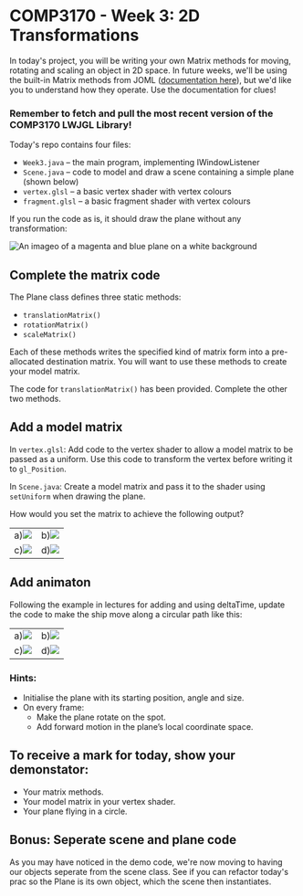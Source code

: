 # COMP3170 - Week 3: 2D Transformations

In today's project, you will be writing your own Matrix methods for moving, rotating and scaling an object in 2D space. In future weeks, we'll be using the built-in Matrix methods from JOML ([documentation here](https://joml-ci.github.io/JOML/apidocs/org/joml/Matrix4f.html)), but we'd like you to understand how they operate. Use the documentation for clues!

### Remember to fetch and pull the most recent version of the COMP3170 LWJGL Library!

Today's repo contains four files:
* `Week3.java` – the main program, implementing IWindowListener
* `Scene.java` – code to model and draw a scene containing a simple plane (shown below)
* `vertex.glsl` – a basic vertex shader with vertex colours
* `fragment.glsl` – a basic fragment shader with vertex colours

If you run the code as is, it should draw the plane without any transformation:

![An imageo of a magenta and blue plane on a white background](images/initialplane.png)

## Complete the matrix code

The Plane class defines three static methods:
* `translationMatrix()`
* `rotationMatrix()`
* `scaleMatrix()`

Each of these methods writes the specified kind of matrix form into a pre-allocated destination matrix. You will want to use these methods to create your model matrix. 

The code for `translationMatrix()` has been provided. Complete the other two methods.

## Add a model matrix 

In `vertex.glsl`: Add code to the vertex shader to allow a model matrix to be passed as a uniform. Use this code to transform the vertex before writing it to `gl_Position`.

In `Scene.java`: Create a model matrix and pass it to the shader using `setUniform` when drawing the plane.

How would you set the matrix to achieve the following output?

|                              |                               |
| ---------------------------- | ----------------------------- |
| a)![](images/neutralplane.png) | b)![](images/rightplane.png)    |
| c)![](images/smallplane.png)   | d)![](images/cornerplane.png)   |

## Add animaton 

Following the example in lectures for adding and using deltaTime, update the code to make the ship move along a circular path like this:

|                              |                               |
| ---------------------------- | ----------------------------- |
| a)![](images/flyingplane1.png) | b)![](images/flyingplane2.png)    |
| c)![](images/flyingplane3.png)   | d)![](images/flyingplane4.png)   |

### Hints:
* Initialise the plane with its starting position, angle and size.
* On every frame:
    * Make the plane rotate on the spot.
    * Add forward motion in the plane’s local coordinate space.

## To receive a mark for today, show your demonstator:
* Your matrix methods.
* Your model matrix in your vertex shader.
* Your plane flying in a circle.

## Bonus: Seperate scene and plane code
As you may have noticed in the demo code, we're now moving to having our objects seperate from the scene class. See if you can refactor today's prac so the Plane is its own object, which the scene then instantiates.
